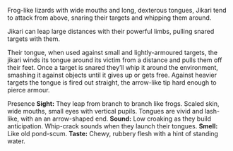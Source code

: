 Frog-like lizards with wide mouths and long, dexterous tongues, Jikari tend to attack from above, snaring their targets and whipping them around.

 Jikari can leap large distances with their powerful limbs, pulling snared targets with them.

Their tongue, when used against small and lightly-armoured targets, the jikari winds its tongue around its victim from a distance and pulls them off their feet. Once a target is snared they’ll whip it around the environment, smashing it against objects until it gives up or gets free. Against heavier targets the tongue is fired out straight, the arrow-like tip hard enough to pierce armour.

Presence
**Sight:** They leap from branch to branch like frogs. Scaled skin, wide mouths, small eyes with vertical pupils. Tongues are vivid and lash- like, with an an arrow-shaped end.
**Sound:** Low croaking as they build anticipation. Whip-crack sounds when they launch their tongues.
**Smell:** Like old pond-scum.
**Taste:** Chewy, rubbery flesh with a hint of standing water.